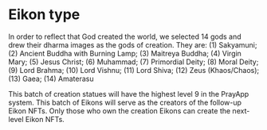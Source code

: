 # Eikon type
In order to reflect that God created the world, we selected 14 gods and drew their dharma images as the gods of creation. They are:
(1) Sakyamuni;  
(2) Ancient Buddha with Burning Lamp;
(3) Maitreya Buddha;
(4) Virgin Mary;
(5) Jesus Christ;
(6) Muhammad;
(7) Primordial Deity;
(8) Moral Deity;
(9) Lord Brahma;
(10) Lord Vishnu;
(11) Lord Shiva;
(12) Zeus (Khaos/Chaos);
(13) Gaea;
(14) Amaterasu

This batch of creation statues will have the highest level 9 in the PrayApp system. This batch of Eikons will serve as the creators of the follow-up Eikon NFTs. Only those who own the creation Eikons can create the next-level Eikon NFTs.
